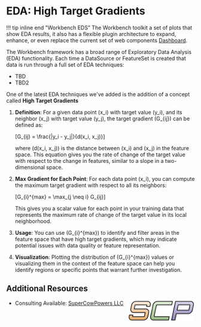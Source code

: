 # EDA: High Target Gradients

!!! tip inline end "Workbench EDS"
    The Workbench toolkit a set of plots that show EDA results, it also has a flexible plugin architecture to expand, enhance, or even replace the current set of web components [Dashboard](../aws_setup/dashboard_stack.md).

The Workbench framework has a broad range of Exploratory Data Analysis (EDA) functionality. Each time a DataSource or FeatureSet is created that data is run through a full set of EDA techniques:

- TBD
- TBD2


One of the latest EDA techniques we've added is the addition of a concept called **High Target Gradients** 

1. **Definition**: For a given data point \(x_i\) with target value \(y_i\), and its neighbor \(x_j\) with target value \(y_j\), the target gradient \(G_{ij}\) can be defined as:

   \[G_{ij} = \frac{|y_i - y_j|}{d(x_i, x_j)}\]

   where \(d(x_i, x_j)\) is the distance between \(x_i\) and \(x_j\) in the feature space. This equation gives you the rate of change of the target value with respect to the change in features, similar to a slope in a two-dimensional space.

1. **Max Gradient for Each Point**: For each data point \(x_i\), you can compute the maximum target gradient with respect to all its neighbors:

   \[G_{i}^{max} = \max_{j \neq i} G_{ij}\]

   This gives you a scalar value for each point in your training data that represents the maximum rate of change of the target value in its local neighborhood.

1. **Usage**: You can use \(G_{i}^{max}\) to identify and filter areas in the feature space that have high target gradients, which may indicate potential issues with data quality or feature representation.

1. **Visualization**: Plotting the distribution of \(G_{i}^{max}\) values or visualizing them in the context of the feature space can help you identify regions or specific points that warrant further investigation.


## Additional Resources

<img align="right" src="../../images/scp.png" width="180">

- Consulting Available: [SuperCowPowers LLC](https://www.supercowpowers.com)

